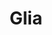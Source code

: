 ---
facebook: https://facebook.com/glia.project
git: https://github.com/GliaX
logohandle: glia
sort: glia
title: Glia
website: https://glia.org/
---